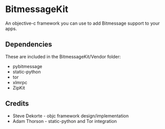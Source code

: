BitmessageKit
==============

An objective-c framework you can use to add Bitmessage support to your apps.

Dependencies
--------------------

These are included in the BitmessageKit/Vendor folder:

* pybitmessage
* static-python
* tor
* xlmrpc
* ZipKit

Credits
----------

- Steve Dekorte - objc framework design/implementation
- Adam Thorson - static-python and Tor integration
